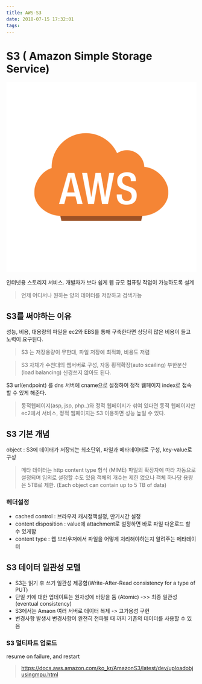 ```yaml
---
title: AWS-S3
date: 2018-07-15 17:32:01
tags:
---
```


# S3 ( Amazon Simple Storage Service)

<img src='../img/aws.png'>

인터넷용 스토리지 서비스. 개발자가 보다 쉽게 웹 규모 컴퓨팅 작업이 가능하도록 설계

> 언제 어디서나 원하는 양의 데이터를 저장하고 검색가능

## S3를 써야하는 이유
성능, 비용, 대용량의 파일을 ec2와 EBS를 통해 구축한다면 상당히 많은 비용이 들고 노력이 요구된다.
> S3 는 저장용량이 무한대, 파일 저장에 최적화, 비용도 저렴

> S3 자체가 수천대의 웹서버로 구성, 자동 횡적확장(auto scailing) 부한분산 (load balancing) 신경쓰지 않아도 된다.

S3 url(endpoint) 를 dns 서버에 cname으로 설정하여 정적 웹페이지 index로 접속할 수 있게 해준다.
> 동적웹페이지(asp, jsp, php..)와 정적 웹페이지가 섞여 있다면 동적 웹페이지만 ec2에서 서비스, 정적 웹페이지는 S3 이용하면 성능 높일 수 있다.

## S3 기본 개념
object : S3에 데이터가 저장되는 최소단위, 파일과 메타데이터로 구성, key-value로 구성
> 메타 데이터는 http content type 형식 (MIME) 파일의 확장자에 따라 자동으로 설정되며 임의로 설정할 수도 있음
> 객체의 개수는 제한 없으나 객체 하나당 용량은 5TB로 제한. (Each object can contain up to 5 TB of data)

### 헤더설정
- cached control : 브라우저 캐시정책설정, 만기시간 설정
- content disposition : value에 attachment로 설정하면 바로 파일 다운로드 할 수 있게함
- content type : 웹 브라우저에서 파일을 어떻게 처리해야하는지 알려주는 메타데이터


## S3 데이터 일관성 모델

- S3는 읽기 후 쓰기 일관성 제공함(Write-After-Read consistency for a type of PUT)
- 단일 키에 대한 업데이트는 원자성에 바탕을 둠 (Atomic) ->> 최종 일관성(eventual consistency)
- S3에서는 Amaon 여러 서버로 데이터 복제 -> 고가용성 구현 
- 변경사항 발생시 변경사항이 완전히 전파될 때 까지 기존의 데이터를 사용할 수 있음

### S3 멀티파트 업로드
resume on failure, and restart
> https://docs.aws.amazon.com/ko_kr/AmazonS3/latest/dev/uploadobjusingmpu.html